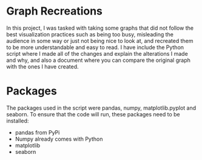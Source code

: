 # Graph Recreations
In this project, I was tasked with taking some graphs that did not follow the best visualization practices such as being too busy, misleading the audience in some way or just
not being nice to look at, and recreated them to be more understandable and easy to read. I have include the Python script where I made all of the changes and explain the alterations
I made and why, and also a document where you can compare the original graph with the ones I have created. 

# Packages
The packages used in the script were pandas, numpy, matplotlib.pyplot and seaborn.
To ensure that the code will run, these packages need to be installed:
- pandas from PyPi
- Numpy already comes with Python
- matplotlib
- seaborn
